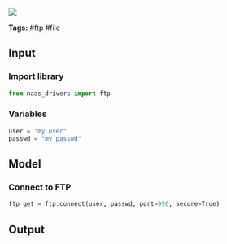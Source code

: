 <a href="https://app.naas.ai/user-redirect/naas/downloader?url=https://raw.githubusercontent.com/jupyter-naas/awesome-notebooks/master/FTP/FTP_Get_file.ipynb" target="_parent"><img src="https://naasai-public.s3.eu-west-3.amazonaws.com/open_in_naas.svg"/></a>

**Tags:** #ftp #file

## Input

### Import library


```python
from naas_drivers import ftp
```

### Variables


```python
user = "my user"
passwd = "my passwd"
```

## Model

### Connect to FTP


```python
ftp_get = ftp.connect(user, passwd, port=990, secure=True)
```

## Output
